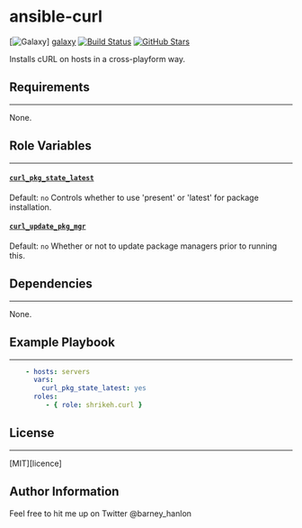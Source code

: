 # ansible-curl
[![Galaxy](http://img.shields.io/badge/galaxy-shrikeh.curl-blue.svg)] [galaxy]
[![Build Status](https://img.shields.io/travis/shrikeh/ansible-curl.svg)][build_status]
[![GitHub Stars](https://img.shields.io/github/stars/shrikeh/ansible-curl.svg)][github]

Installs cURL on hosts in a cross-playform way.

## Requirements
------------

None.

## Role Variables
--------------

#### [`curl_pkg_state_latest`][curl_pkg_state_latest]
Default: `no`
Controls whether to use 'present' or 'latest' for package installation.

#### [`curl_update_pkg_mgr`][curl_update_pkg_mgr]
Default: `no`
Whether or not to update package managers prior to running this.

## Dependencies
------------

None.

## Example Playbook
----------------
```YAML
    - hosts: servers
      vars:
        curl_pkg_state_latest: yes
      roles:
         - { role: shrikeh.curl }
```

 ## License
 -------

 [MIT][licence]

Author Information
------------------
Feel free to hit me up on Twitter @barney_hanlon

[galaxy]: https://galaxy.ansible.com/list#/roles/4384 "Ansible Galaxy"
[build_status]: https://travis-ci.org/shrikeh/ansible-curl "Build status on travis"
[github]: https://github.com/shrikeh/ansible-curl "cURL role on Github"
[curl_pkg_state_latest]: https://github.com/shrikeh/ansible-curl/blob/master/defaults/main.yml#L2 "Variable definition in defaults.yml"
[curl_update_pkg_mgr]: https://github.com/shrikeh/ansible-curl/blob/master/defaults/main.yml#L3 "Variable definition in defaults.yml"
